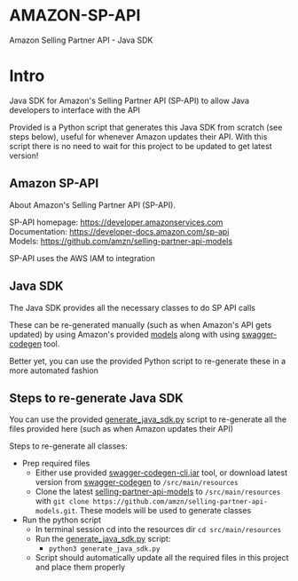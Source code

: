 # AMAZON-SP-API
Amazon Selling Partner API - Java SDK


# Intro

Java SDK for Amazon's Selling Partner API (SP-API) to allow Java developers to interface with the API

Provided is a Python script that generates this Java SDK from scratch (see steps below), useful for whenever Amazon updates their API. With this script there is no need to wait for this project to be updated to get latest version!


## Amazon SP-API

About Amazon's Selling Partner API (SP-API). 

SP-API homepage: https://developer.amazonservices.com <br/>
Documentation: https://developer-docs.amazon.com/sp-api <br/>
Models: https://github.com/amzn/selling-partner-api-models <br/>

SP-API uses the AWS IAM to integration


## Java SDK

The Java SDK provides all the necessary classes to do SP API calls

These can be re-generated manually (such as when Amazon's API gets updated) by using Amazon's provided [models](https://github.com/amzn/selling-partner-api-models) along with using  [swagger-codegen](https://swagger.io/tools/swagger-codegen/) tool.

Better yet, you can use the provided Python script to re-generate these in a more automated fashion


## Steps to re-generate Java SDK

You can use the provided [generate_java_sdk.py](https://github.com/wwwTOMKOca/amazon-sp-api/blob/main/src/main/resources/generate_java_sdk.py) script to re-generate all the files provided here (such as when Amazon updates their API)

Steps to re-generate all classes:

* Prep required files
   * Either use provided [swagger-codegen-cli.jar](https://github.com/wwwTOMKOca/amazon-sp-api/blob/main/src/main/resources/swagger-codegen-cli.jar) tool, or download latest version from [swagger-codegen](https://swagger.io/tools/swagger-codegen/) to `/src/main/resources`
   * Clone the latest [selling-partner-api-models](https://github.com/amzn/selling-partner-api-models) to `/src/main/resources` with `git clone https://github.com/amzn/selling-partner-api-models.git`. These models will be used to generate classes 
* Run the python script
   * In terminal session cd into the resources dir `cd src/main/resources`
   * Run the [generate_java_sdk.py](https://github.com/wwwTOMKOca/amazon-sp-api/blob/main/src/main/resources/generate_java_sdk.py) script: 
     * `python3 generate_java_sdk.py`
   * Script should automatically update all the required files in this project and place them properly 

